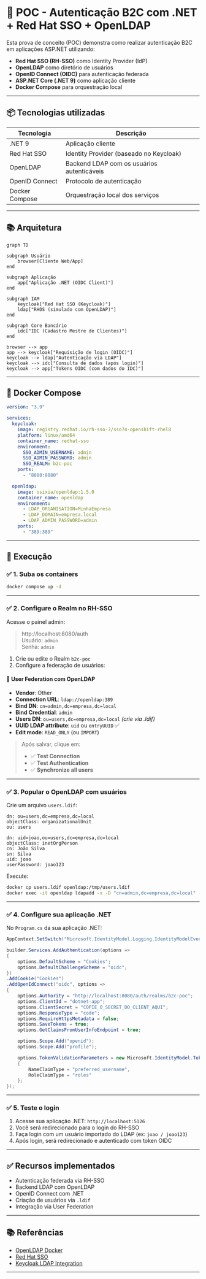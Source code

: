 # 🔐 POC - Autenticação B2C com .NET + Red Hat SSO + OpenLDAP

Esta prova de conceito (POC) demonstra como realizar autenticação B2C em aplicações ASP.NET utilizando:

- **Red Hat SSO (RH-SSO)** como Identity Provider (IdP)
- **OpenLDAP** como diretório de usuários
- **OpenID Connect (OIDC)** para autenticação federada
- **ASP.NET Core (.NET 9)** como aplicação cliente
- **Docker Compose** para orquestração local

---

## 📦 Tecnologias utilizadas

| Tecnologia     | Descrição                                  |
| -------------- | ------------------------------------------ |
| .NET 9         | Aplicação cliente                          |
| Red Hat SSO    | Identity Provider (baseado no Keycloak)    |
| OpenLDAP       | Backend LDAP com os usuários autenticáveis |
| OpenID Connect | Protocolo de autenticação                  |
| Docker Compose | Orquestração local dos serviços            |

---

## 📚 Arquitetura

```mermaid
graph TD

subgraph Usuário
    browser[Cliente Web/App]
end

subgraph Aplicação
    app["Aplicação .NET (OIDC Client)"]
end

subgraph IAM
    keycloak["Red Hat SSO (Keycloak)"]
    ldap["RHDS (simulado com OpenLDAP)"]
end

subgraph Core Bancário
    idc["IDC (Cadastro Mestre de Clientes)"]
end

browser --> app
app --> keycloak["Requisição de login (OIDC)"]
keycloak --> ldap["Autenticação via LDAP"]
keycloak --> idc["Consulta de dados (após login)"]
keycloak --> app["Tokens OIDC (com dados do IDC)"]

```

---

## 🐳 Docker Compose

```yaml
version: "3.9"

services:
  keycloak:
    image: registry.redhat.io/rh-sso-7/sso74-openshift-rhel8
    platform: linux/amd64
    container_name: redhat-sso
    environment:
      SSO_ADMIN_USERNAME: admin
      SSO_ADMIN_PASSWORD: admin
      SSO_REALM: b2c-poc
    ports:
      - "8080:8080"

  openldap:
    image: osixia/openldap:1.5.0
    container_name: openldap
    environment:
      - LDAP_ORGANISATION=MinhaEmpresa
      - LDAP_DOMAIN=empresa.local
      - LDAP_ADMIN_PASSWORD=admin
    ports:
      - "389:389"
```

---

## 🚀 Execução

### ✅ 1. Suba os containers

```bash
docker compose up -d
```

---

### ✅ 2. Configure o Realm no RH-SSO

Acesse o painel admin:

> http://localhost:8080/auth  
> Usuário: `admin`  
> Senha: `admin`

1. Crie ou edite o Realm `b2c-poc`
2. Configure a federação de usuários:

#### 🧩 User Federation com OpenLDAP

- **Vendor**: Other
- **Connection URL**: `ldap://openldap:389`
- **Bind DN**: `cn=admin,dc=empresa,dc=local`
- **Bind Credential**: `admin`
- **Users DN**: `ou=users,dc=empresa,dc=local` _(crie via .ldif)_
- **UUID LDAP attribute**: `uid` ou `entryUUID` ✅
- **Edit mode**: `READ_ONLY` (ou `IMPORT`)

> Após salvar, clique em:
>
> - ✅ **Test Connection**
> - ✅ **Test Authentication**
> - ✅ **Synchronize all users**

---

### ✅ 3. Popular o OpenLDAP com usuários

Crie um arquivo `users.ldif`:

```ldif
dn: ou=users,dc=empresa,dc=local
objectClass: organizationalUnit
ou: users

dn: uid=joao,ou=users,dc=empresa,dc=local
objectClass: inetOrgPerson
cn: João Silva
sn: Silva
uid: joao
userPassword: joao123
```

Execute:

```bash
docker cp users.ldif openldap:/tmp/users.ldif
docker exec -it openldap ldapadd -x -D "cn=admin,dc=empresa,dc=local" -w admin -f /tmp/users.ldif
```

---

### ✅ 4. Configure sua aplicação .NET

No `Program.cs` da sua aplicação .NET:

```csharp
AppContext.SetSwitch("Microsoft.IdentityModel.Logging.IdentityModelEventSource.ShowPII", true);

builder.Services.AddAuthentication(options =>
{
    options.DefaultScheme = "Cookies";
    options.DefaultChallengeScheme = "oidc";
})
.AddCookie("Cookies")
.AddOpenIdConnect("oidc", options =>
{
    options.Authority = "http://localhost:8080/auth/realms/b2c-poc";
    options.ClientId = "dotnet-app";
    options.ClientSecret = "COPIE_O_SECRET_DO_CLIENT_AQUI";
    options.ResponseType = "code";
    options.RequireHttpsMetadata = false;
    options.SaveTokens = true;
    options.GetClaimsFromUserInfoEndpoint = true;

    options.Scope.Add("openid");
    options.Scope.Add("profile");

    options.TokenValidationParameters = new Microsoft.IdentityModel.Tokens.TokenValidationParameters
    {
        NameClaimType = "preferred_username",
        RoleClaimType = "roles"
    };
});
```

---

### ✅ 5. Teste o login

1. Acesse sua aplicação .NET: `http://localhost:5126`
2. Você será redirecionado para o login do RH-SSO
3. Faça login com um usuário importado do LDAP (ex: `joao / joao123`)
4. Após login, será redirecionado e autenticado com token OIDC

---

## ✅ Recursos implementados

- Autenticação federada via RH-SSO
- Backend LDAP com OpenLDAP
- OpenID Connect com .NET
- Criação de usuários via `.ldif`
- Integração via User Federation

---

## 📚 Referências

- [OpenLDAP Docker](https://github.com/osixia/docker-openldap)
- [Red Hat SSO](https://access.redhat.com/products/red-hat-single-sign-on)
- [Keycloak LDAP Integration](https://www.keycloak.org/docs/latest/server_admin/#_ldap)

---
